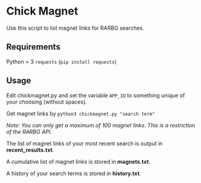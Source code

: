 # Chick Magnet

Use this script to list magnet links for RARBG searches.

## Requirements
Python > 3
`requests` (`pip install requests`)

## Usage
Edit chickmagnet.py and set the variable `APP_ID` to something unique of your choosing (without spaces).


Get magnet links by `python3 chickmagnet.py "search term"`

*Note: You can only get a maximum of 100 magnet links. This is a restriction of the RARBG API.*

The list of magnet links of your most recent search is output in **recent_results.txt**.

A cumulative list of magnet links is stored in **magnets.txt**.

A history of your search terms is stored in **history.txt**.

